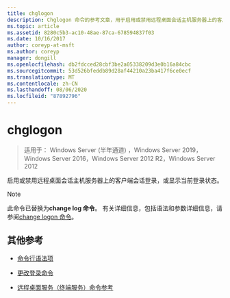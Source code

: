 ```yaml
---
title: chglogon
description: Chglogon 命令的参考文章，用于启用或禁用远程桌面会话主机服务器上的客户端会话登录，或显示当前登录状态。
ms.topic: article
ms.assetid: 8280c5b3-ac10-48ae-87ca-678594837f03
ms.date: 10/16/2017
author: coreyp-at-msft
ms.author: coreyp
manager: dongill
ms.openlocfilehash: db2fdcced28cbf3be2a05338209d3e0b16a84cbc
ms.sourcegitcommit: 53d526bfeddb89d28af44210a23ba417f6ce0ecf
ms.translationtype: MT
ms.contentlocale: zh-CN
ms.lasthandoff: 08/06/2020
ms.locfileid: "87892796"
---
```

# <a name="chglogon"></a>chglogon

> 适用于： Windows Server (半年通道) ，Windows Server 2019，Windows Server 2016，Windows Server 2012 R2，Windows Server 2012

启用或禁用远程桌面会话主机服务器上的客户端会话登录，或显示当前登录状态。

> [!NOTE]
> 此命令已替换为**change log 命令**。 有关详细信息，包括语法和参数详细信息，请参阅[change logon 命令](change-logon.md)。

## <a name="additional-references"></a>其他参考

- [命令行语法项](command-line-syntax-key.md)

- [更改登录命令](change-logon.md)

- [远程桌面服务（终端服务）命令参考](remote-desktop-services-terminal-services-command-reference.md)
